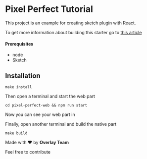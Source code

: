 # Pixel Perfect Tutorial

This project is an example for creating sketch plugin with React.

To get more information about building this starter go to [this article]()

#### Prerequisites
- node
- Sketch

## Installation

```
make install
```

Then open a terminal and start the web part

```
cd pixel-perfect-web && npm run start
```

Now you can see your web part in

Finally, open another terminal and build the native part

```
make build
```

Made with ♥️ by **Overlay Team**

Feel free to contribute
